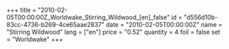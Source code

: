 +++
title = "2010-02-05T00:00:00Z_Worldwake_Stirring_Wildwood_[en]_false"
id = "d556d10b-83cc-4736-b269-4ce65aae2837"
date = "2010-02-05T00:00:00Z"
name = "Stirring Wildwood"
lang = ["en"]
price = "0.52"
quantity = 4
foil = false
set = "Worldwake"
+++
